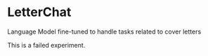 # LetterChat

Language Model fine-tuned to handle tasks related to cover letters

This is a failed experiment.
